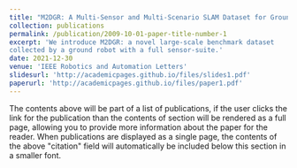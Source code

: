 ```yaml
---
title: "M2DGR: A Multi-Sensor and Multi-Scenario SLAM Dataset for Ground Robots"
collection: publications
permalink: /publication/2009-10-01-paper-title-number-1
excerpt: 'We introduce M2DGR: a novel large-scale benchmark dataset
collected by a ground robot with a full sensor-suite.'
date: 2021-12-30
venue: 'IEEE Robotics and Automation Letters'
slidesurl: 'http://academicpages.github.io/files/slides1.pdf'
paperurl: 'http://academicpages.github.io/files/paper1.pdf'
---
```


The contents above will be part of a list of publications, if the user clicks the link for the publication than the contents of section will be rendered as a full page, allowing you to provide more information about the paper for the reader. When publications are displayed as a single page, the contents of the above "citation" field will automatically be included below this section in a smaller font.
